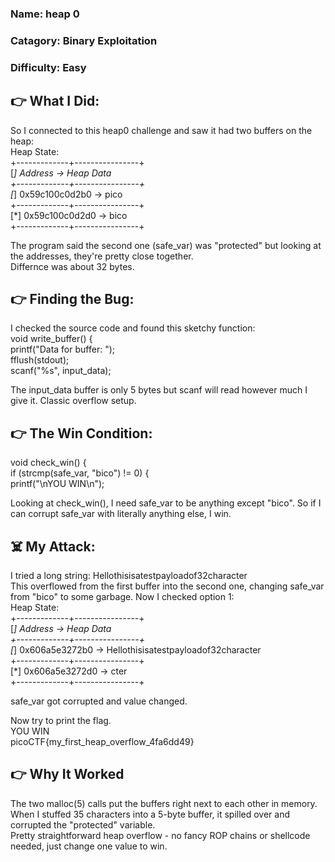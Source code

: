 ### Name: heap 0
### Catagory: Binary Exploitation
### Difficulty: Easy

## 👉 What I Did:
So I connected to this heap0 challenge and saw it had two buffers on the heap:\
Heap State:\
+-------------+----------------+\
[*] Address   ->   Heap Data   
+-------------+----------------+\
[*]   0x59c100c0d2b0  ->   pico\
+-------------+----------------+\
[*]   0x59c100c0d2d0  ->   bico\
+-------------+----------------+

The program said the second one (safe_var) was "protected" but looking at the addresses, they're pretty close together.\
Differnce was about 32 bytes.

## 👉 Finding the Bug:
I checked the source code and found this sketchy function:\
void write_buffer() {\
    printf("Data for buffer: ");\
    fflush(stdout);\
    scanf("%s", input_data);

The input_data buffer is only 5 bytes but scanf will read however much I give it. Classic overflow setup.

## 👉 The Win Condition:
void check_win() {\
    if (strcmp(safe_var, "bico") != 0) {\
        printf("\nYOU WIN\n");

Looking at check_win(), I need safe_var to be anything except "bico". So if I can corrupt safe_var with literally anything else, I win.

## ☠️ My Attack:
I tried a long string: Hellothisisatestpayloadof32character\
This overflowed from the first buffer into the second one, changing safe_var from "bico" to some garbage. Now I checked option 1:\
Heap State:\
+-------------+----------------+\
[*] Address   ->   Heap Data   \
+-------------+----------------+\
[*]   0x606a5e3272b0  ->   Hellothisisatestpayloadof32character\
+-------------+----------------+\
[*]   0x606a5e3272d0  ->   cter\
+-------------+----------------+

safe_var got corrupted and value changed.

Now try to print the flag.\
YOU WIN\
picoCTF{my_first_heap_overflow_4fa6dd49}

## 👉 Why It Worked
The two malloc(5) calls put the buffers right next to each other in memory. When I stuffed 35 characters into a 5-byte buffer, it spilled over and corrupted the "protected" variable.\
Pretty straightforward heap overflow - no fancy ROP chains or shellcode needed, just change one value to win.
